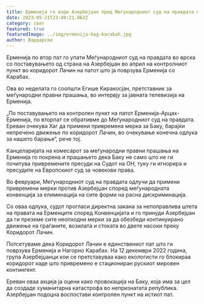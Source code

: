 ```yaml
---
title: Ерменија го води Азербејџан пред Меѓународниот суд на правдата поради Карабах
date: 2023-05-21T23:49:21.862Z
category: свет
featured: true
featuredImage: ../img/ermenija-hag-karabah.jpg
author: Вардарски
---
```

Ерменија по втор пат го упати Меѓународниот суд на правдата во врска со поставувањето од страна на Азербејџан во април на контролниот пункт во коридорот Лачин на патот што ја поврзува Ерменија со Карабах.

Ова во неделата го соопшти Егише Киракосјан, претставник за меѓународни правни прашања, во интервју за јавната телевизија на Ерменија.

„По поставувањето на контролен пункт на патот Ерменија-Арцах-Ерменија, по вторпат се обративме до Меѓународниот суд на правдата. Ереван очекува Хаг да примени привремена мерка за Баку, барајќи непречено движење по коридорот Лачин, во очекување конечна одлука за нашето барање“, рече тој.

Канцеларијата на комесарот за меѓународни правни прашања на Ерменија го покрена и прашањето дека Баку не само што не ги почитува привремените пресуди на Судот на ОН, туку ги игнорира и пресудите на Европскиот суд за човекови права.

Во февруари, Меѓународниот суд на правдата одлучи да примени привремени мерки против Азербејџан според меѓународната конвенција за елиминација на сите форми на расна дискриминација.

Со оваа одлука, судот прогласи директна закана за непоправлива штета на правата на Ерменците според Конвенцијата и го принуди Азербејџан да ги преземе сите неопходни мерки за да обезбеди континуирано движење на граѓаните, возилата и стоката во двете насоки преку Коридорот Лачин.

Потсетуваме дека Коридорот Лачин е единствениот пат што ги поврзува Ерменија и Нагорно Карабах. На 12 декември 2022 година, група Азербејџанци кои се претставуваа како екологисти го блокираа коридорот каде што привремено е стациониран рускиот мировен контингент.

Ереван оваа акција ја оцени како провокација на Баку, која има за цел да создаде хуманитарна катастрофа во непризнатата република. Азербејџан подоцна воспостави контролен пункт на истиот пат.